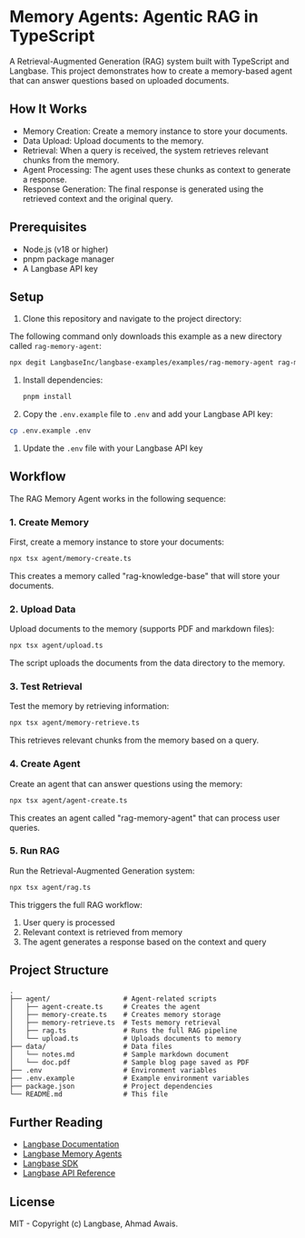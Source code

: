 # Memory Agents: Agentic RAG in TypeScript

A Retrieval-Augmented Generation (RAG) system built with TypeScript and Langbase. This project demonstrates how to create a memory-based agent that can answer questions based on uploaded documents.

## How It Works

- Memory Creation: Create a memory instance to store your documents.
- Data Upload: Upload documents to the memory.
- Retrieval: When a query is received, the system retrieves relevant chunks from the memory.
- Agent Processing: The agent uses these chunks as context to generate a response.
- Response Generation: The final response is generated using the retrieved context and the original query.

## Prerequisites

- Node.js (v18 or higher)
- pnpm package manager
- A Langbase API key

## Setup

1. Clone this repository and navigate to the project directory:

The following command only downloads this example as a new directory called `rag-memory-agent`:
```bash
npx degit LangbaseInc/langbase-examples/examples/rag-memory-agent rag-memory-agent
```

1. Install dependencies:
   ```bash
   pnpm install
   ```
2. Copy the `.env.example` file to `.env` and add your Langbase API key:
```bash
cp .env.example .env
```
1. Update the `.env` file with your Langbase API key

## Workflow

The RAG Memory Agent works in the following sequence:

### 1. Create Memory

First, create a memory instance to store your documents:

```bash
npx tsx agent/memory-create.ts
```

This creates a memory called "rag-knowledge-base" that will store your documents.

### 2. Upload Data

Upload documents to the memory (supports PDF and markdown files):

```bash
npx tsx agent/upload.ts
```

The script uploads the documents from the data directory to the memory.

### 3. Test Retrieval

Test the memory by retrieving information:

```bash
npx tsx agent/memory-retrieve.ts
```

This retrieves relevant chunks from the memory based on a query.

### 4. Create Agent

Create an agent that can answer questions using the memory:

```bash
npx tsx agent/agent-create.ts
```

This creates an agent called "rag-memory-agent" that can process user queries.

### 5. Run RAG

Run the Retrieval-Augmented Generation system:

```bash
npx tsx agent/rag.ts
```

This triggers the full RAG workflow:
1. User query is processed
2. Relevant context is retrieved from memory
3. The agent generates a response based on the context and query

## Project Structure
```
.
├── agent/                  # Agent-related scripts
│   ├── agent-create.ts     # Creates the agent
│   ├── memory-create.ts    # Creates memory storage
│   ├── memory-retrieve.ts  # Tests memory retrieval
│   ├── rag.ts              # Runs the full RAG pipeline
│   └── upload.ts           # Uploads documents to memory
├── data/                   # Data files
│   └── notes.md            # Sample markdown document
│   └── doc.pdf             # Sample blog page saved as PDF
├── .env                    # Environment variables
├── .env.example            # Example environment variables
├── package.json            # Project dependencies
└── README.md               # This file
```

## Further Reading

- [Langbase Documentation](https://langbase.com/docs)
- [Langbase Memory Agents](https://langbase.com/docs/memory)
- [Langbase SDK](https://langbase.com/docs/sdk)
- [Langbase API Reference](https://langbase.com/docs/api-reference)

## License
MIT - Copyright (c) Langbase, Ahmad Awais.
